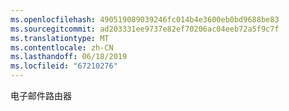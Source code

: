 ```yaml
---
ms.openlocfilehash: 490519089039246fc014b4e3600eb0bd9688be83
ms.sourcegitcommit: ad203331ee9737e82ef70206ac04eeb72a5f9c7f
ms.translationtype: MT
ms.contentlocale: zh-CN
ms.lasthandoff: 06/18/2019
ms.locfileid: "67210276"
---
```

电子邮件路由器